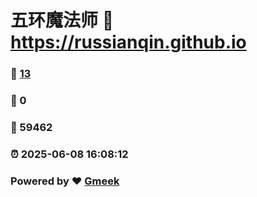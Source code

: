 # 五环魔法师 :link: https://russianqin.github.io 
### :page_facing_up: [13](https://russianqin.github.io/tag.html) 
### :speech_balloon: 0 
### :hibiscus: 59462 
### :alarm_clock: 2025-06-08 16:08:12 
### Powered by :heart: [Gmeek](https://github.com/Meekdai/Gmeek)
